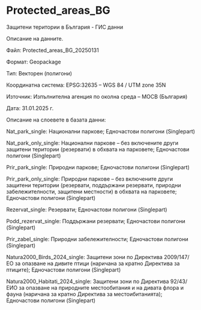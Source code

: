 # Protected_areas_BG
Защитени територии в България - ГИС данни

Описание на данните.

Файл: Protected_areas_BG_20250131

Формат: Geopackage

Тип: Векторен (полигони)

Координатна система: EPSG:32635 – WGS 84 / UTM zone 35N

Източник: Изпълнителна агенция по околна среда – МОСВ (България)

Дата: 31.01.2025 г.

Описание на слоевете в базата данни:

Nat_park_single:
Национални паркове;
Едночастови полигони (Singlepart)

Nat_park_only_single:
Национални паркове – без включените други защитени територии (резервати) в обхвата на парковете;
Едночастови полигони (Singlepart)

Prir_park_single:
Природни паркове;
Едночастови полигони (Singlepart)

Prir_park_only_single:
Природни паркове – без включените други защитени територии (резервати, поддържани резервати, природни забележителности, защитени местности) в обхвата на парковете;
Едночастови полигони (Singlepart)

Rezervat_single:
Резервати;
Едночастови полигони (Singlepart)

Podd_rezervat_single:
Поддържани резервати;
Едночастови полигони (Singlepart)

Prir_zabel_single:
Природни забележителности;
Едночастови полигони (Singlepart)

Natura2000_Birds_2024_single:
Защитени зони по Директива 2009/147/ЕО за опазване на дивите птици (наричана за кратно Директива за птиците); 
Едночастови полигони (Singlepart)

Natura2000_Habitati_2024_single:
Защитени зони по Директива 92/43/ЕИО за опазване на природните местообитания и на дивата флора и фауна (наричана за кратно Директива за местоибитанията); 
Едночастови полигони (Singlepart)
